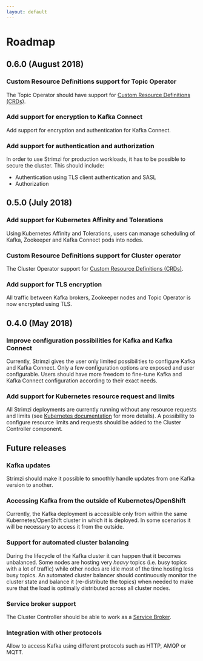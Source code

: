 ```yaml
---
layout: default
---
```


# Roadmap

## 0.6.0 (August 2018)

### Custom Resource Definitions support for Topic Operator

The Topic Operator should have support for [Custom Resource Definitions (CRDs)](https://kubernetes.io/docs/concepts/api-extension/custom-resources/).

### Add support for encryption to Kafka Connect

Add support for encryption and authentication for Kafka Connect.

### Add support for authentication and authorization

In order to use Strimzi for production workloads, it has to be possible to secure the cluster. This should 
include:

* Authentication using TLS client authentication and SASL
* Authorization

## 0.5.0 (July 2018)

### Add support for Kubernetes Affinity and Tolerations

Using Kubernetes Affinity and Tolerations, users can manage scheduling of Kafka, Zookeeper and Kafka Connect pods into nodes.

### Custom Resource Definitions support for Cluster operator

The Cluster Operator support for [Custom Resource Definitions (CRDs)](https://kubernetes.io/docs/concepts/api-extension/custom-resources/).

### Add support for TLS encryption

All traffic between Kafka brokers, Zookeeper nodes and Topic Operator is now encrypted using TLS.

## 0.4.0 (May 2018)

### Improve configuration possibilities for Kafka and Kafka Connect

Currently, Strimzi gives the user only limited possibilities to configure Kafka and Kafka Connect. Only a few 
configuration options are exposed and user configurable. Users should have more freedom to fine-tune Kafka and 
Kafka Connect configuration according to their exact needs.

### Add support for Kubernetes resource request and limits

All Strimzi deployments are currently running without any resource requests and limits (see 
[Kubernetes documentation](https://kubernetes.io/docs/concepts/configuration/manage-compute-resources-container/) 
for more details). A possibility to configure resource limits and requests should be added to the Cluster Controller 
component.

## Future releases

### Kafka updates

Strimzi should make it possible to smoothly handle updates from one Kafka version to another.

### Accessing Kafka from the outside of Kubernetes/OpenShift

Currently, the Kafka deployment is accessible only from within the same Kubernetes/OpenShift cluster in which it is 
deployed. In some scenarios it will be necessary to access it from the outside.

### Support for automated cluster balancing

During the lifecycle of the Kafka cluster it can happen that it becomes unbalanced. Some nodes are hosting very _heavy_ 
topics (i.e. busy topics with a lot of traffic) while other nodes are idle most of the time hosting less busy topics.
An automated cluster balancer should continuously monitor the cluster state and balance it (re-distribute the topics) when 
needed to make sure that the load is optimally distributed across all cluster nodes.

### Service broker support

The Cluster Controller should be able to work as a [Service Broker](https://www.openservicebrokerapi.org/).

### Integration with other protocols

Allow to access Kafka using different protocols such as HTTP, AMQP or MQTT.

